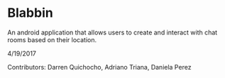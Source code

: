 # Blabbin

An android application that allows users to create and interact with chat rooms based on their location. 

4/19/2017

Contributors: Darren Quichocho, Adriano Triana, Daniela Perez
